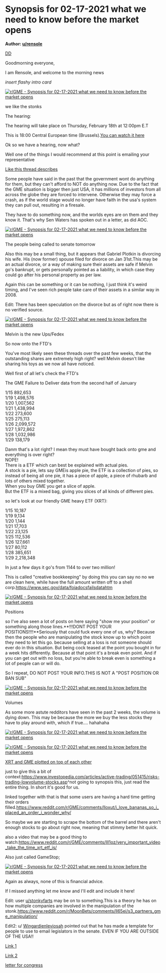 Synopsis for 02-17-2021 what we need to know before the market opens
====================================================================

**Author: [u/rensole](https://www.reddit.com/user/rensole/)**

[DD](https://www.reddit.com/r/GME/search?q=flair_name%3A%22DD%22&restrict_sr=1)

Goodmorning everyone,

I am Rensole, and welcome to the morning news

*insert flashy intro card*

[![r/GME - Synopsis for 02-17-2021 what we need to know before the market opens](https://preview.redd.it/9trvga16k0i61.png?width=680&format=png&auto=webp&s=e0b73e1b6692cfec047114f6670c96f63056d253)](https://preview.redd.it/9trvga16k0i61.png?width=680&format=png&auto=webp&s=e0b73e1b6692cfec047114f6670c96f63056d253)

we like the stonks

The hearing:

The hearing will take place on Thursday, February 18th at 12:00pm E.T

This is 18:00 Central European time (Brussels).[You can watch it here](https://financialservices.house.gov/live/)

Ok so we have a hearing, now what?

Well one of the things I would recommend at this point is emailing your representative

[Like this thread describes](https://www.reddit.com/r/DeepFuckingValue/comments/llm89h/pls_email_your_reps_template_for_congress_inside/)

Some people have said in the past that the government wont do anything for them, but they can't afford to NOT do anything now. Due to the fact that the GME situation is bigger then just USA, it has millions of investors from all across the globe they are forced to intervene. Otherwise they may force a crash, as if the world stage would no longer have faith in the usa's system they can pull out, resulting in a firesale.

They have to do something now, and the worlds eyes are on them and they know it. That's why Sen Waters has spoken out in a letter, as did AOC.

[![r/GME - Synopsis for 02-17-2021 what we need to know before the market opens](https://preview.redd.it/b9wio6yul0i61.jpg?width=960&format=pjpg&auto=webp&s=a4fc35af455da52b820d8e12c0a7fb40c9b2bfff)](https://preview.redd.it/b9wio6yul0i61.jpg?width=960&format=pjpg&auto=webp&s=a4fc35af455da52b820d8e12c0a7fb40c9b2bfff)

The people being called to senate tomorrow

Also this may be a small thing, but it appears that Gabriel Plotkin is divorcing his wife. His (now former) spouse filed for divorce on Jan 31st.This may be an actual divorce, or a way of making sure their assets are safe if Melvin go's bankrupt, or gets personally pointed as a liability, in which case they could go after his personal property as per law.

Again this can be something or it can be nothing, I just think it's weird timing, and I've seen rich people take care of their assets in a similar way in 2008.

Edit: There has been speculation on the divorce but as of right now there is no verified source.

[![r/GME - Synopsis for 02-17-2021 what we need to know before the market opens](https://preview.redd.it/7xkudqmqm0i61.jpg?width=640&format=pjpg&auto=webp&s=ec756b6d623e0fb2b3f50097d62c27df7d4dcb2b)](https://preview.redd.it/7xkudqmqm0i61.jpg?width=640&format=pjpg&auto=webp&s=ec756b6d623e0fb2b3f50097d62c27df7d4dcb2b)

Melvin is the new Ups/Fedex

So now onto the FTD's

You've most likely seen these threads over the past few weeks, that the outstanding shares are extremely high right? well Melvin doesn't like sharing his toys as we now all have noticed.

Well first of all let's check the FTD's

The GME Failure to Deliver data from the second half of January

1/15 892,653\
1/19 1,498,576\
1/20 1,007,562\
1/21 1,438,994\
1/22 273,600\
1/25 275,113\
1/26 2,099,572\
1/27 1,972,862\
1/28 1,032,986\
1/29 138,179

Danm that's a lot right? I mean they must have bought back onto gme and everything is over right?\
NOPE!\
There is a ETF which can best be explained with actual pies.\
A stock is a pie, lets say GMEis apple pie, the ETF is a collection of pies, so instead of being all one pie, it has a piece of apple, a piece of rhubarb and lots of others mixed together.\
When you buy GME you get a slice of apple.\
But the ETF is a mixed bag, giving you slices of all kinds of different pies.

so let's look at our friendly GME heavy ETF (XRT):

1/15 10,187\
1/19 9,134\
1/20 1,144\
1/21 17,703\
1/22 23,125\
1/25 112,536\
1/26 127,661\
1/27 80,112\
1/28 385,651\
1/29 2,218,348

In just a few days it go's from 1144 to over two million!

This is called "creative bookkeeping" by doing this you can say no no we are clean here, while have the full amount written off to a shell corp.<https://www.sec.gov/data/foiadocsfailsdatahtm>

[![r/GME - Synopsis for 02-17-2021 what we need to know before the market opens](https://preview.redd.it/qmrazr0op0i61.jpg?width=600&format=pjpg&auto=webp&s=c829d01b75054d785940090edabd82e46a2a358e)](https://preview.redd.it/qmrazr0op0i61.jpg?width=600&format=pjpg&auto=webp&s=c829d01b75054d785940090edabd82e46a2a358e)

Positions

so I've also seen a lot of posts on here saying "show me your position" or something along those lines.**!!!DONT POST YOUR POSITIONS!!!!**Seriously that could fuck every one of us, why? Because then the people who are manipulating the stock know up to which point they need to let this go. because selling at a loss is not someone should ever do in this situation. But being cock teased at the point you bought in for a week hits differently. Because at that point it's a break even point. And if you can get out with no loss, but you're able to break even is something a lot of people can or will do.

So I repeat, DO NOT POST YOUR INFO.THIS IS NOT A "POST POSITION OR BAN SUB"

[![r/GME - Synopsis for 02-17-2021 what we need to know before the market opens](https://preview.redd.it/gcyfgtnhq0i61.jpg?width=487&format=pjpg&auto=webp&s=06522175d26cafdfb88851ed6ef036e8d9c7f648)](https://preview.redd.it/gcyfgtnhq0i61.jpg?width=487&format=pjpg&auto=webp&s=06522175d26cafdfb88851ed6ef036e8d9c7f648)

Volumes

As some more astute redditors have seen in the past 2 weeks, the volume is dying down. This may be because the more we buy the less stocks they have to play around with, which if true.... hahahaha

[![r/GME - Synopsis for 02-17-2021 what we need to know before the market opens](https://preview.redd.it/rz6ucg4qq0i61.jpg?width=960&format=pjpg&auto=webp&s=bce1b84aa932bb419b8814c1c68a264a3a2e1448)](https://preview.redd.it/rz6ucg4qq0i61.jpg?width=960&format=pjpg&auto=webp&s=bce1b84aa932bb419b8814c1c68a264a3a2e1448)

[![r/GME - Synopsis for 02-17-2021 what we need to know before the market opens](https://preview.redd.it/jvmm9cuqq0i61.png?width=960&format=png&auto=webp&s=b6f16dd5e3fc8c0921e710c6efdc3f6858257d0e)](https://preview.redd.it/jvmm9cuqq0i61.png?width=960&format=png&auto=webp&s=b6f16dd5e3fc8c0921e710c6efdc3f6858257d0e)

[XRT and GME plotted on top of each other](https://www.reddit.com/r/GME/comments/ll8czb/i_plotted_the_sec_data_from_the_second_half_of/)

just to give this a bit of context:<https://www.investopedia.com/articles/active-trading/051415/risks-trading-lowvolume-stocks.asp>^not going to synopsis this, just read the entire thing. In short it's good for us.

linked together with that is that some users are having a hard time getting their orders filled.<https://www.reddit.com/r/GME/comments/lloxut/i_love_bananas_so_i_placed_an_order_i_wonder_why/>

So maybe we are starting to scrape the bottom of the barrel and there aren't enough stocks to go about right now, meaning that stimmy better hit quick.

also a video that may be a good thing to watch:<https://www.reddit.com/r/GME/comments/lll1oz/very_important_video_take_the_time_xrt_etf_is/>

Also just called GameStop;

[![r/GME - Synopsis for 02-17-2021 what we need to know before the market opens](https://preview.redd.it/e0cv5j1xs0i61.jpg?width=612&format=pjpg&auto=webp&s=1bb6f78d656bd6e3bf3664579a25d7d3251c5d0f)](https://preview.redd.it/e0cv5j1xs0i61.jpg?width=612&format=pjpg&auto=webp&s=1bb6f78d656bd6e3bf3664579a25d7d3251c5d0f)

Again as always, none of this is financial advice.

If I missed anything let me know and I'll edit and include it here!

Edit: user [u/stonkyfarts](https://www.reddit.com/u/stonkyfarts/) may be on to something.This is a theory he has on how multiple companies are involved in the manipulation of the stonk.<https://www.reddit.com/r/MoonBets/comments/ll65ei/s3_partners_gme_manipulation/>

Edit2: u/ [Wingardienleviosah](https://www.reddit.com/user/Wingardienleviosah) pointed out that he has made a template for people to use to email legislators in the senate. EVEN IF YOU ARE OUTSIDE OF THE USA!!

[Link 1](https://www.reddit.com/r/DeepFuckingValue/comments/lju9g0/dont_just_scream_into_the_void_of_the_reddit_echo/?utm_source=share&utm_medium=ios_app&utm_name=iossmf)

[Link 2](https://www.reddit.com/r/DeepFuckingValue/comments/lkfgw3/my_letter_to_the_editors_at_wsj_re_215_headline/?utm_source=share&utm_medium=web2x&context=3)

[letter for congress](https://www.reddit.com/r/GME/comments/linr3z/write_to_your_reps_it_really_does_help/?utm_source=share&utm_medium=ios_app&utm_name=iossmf)
